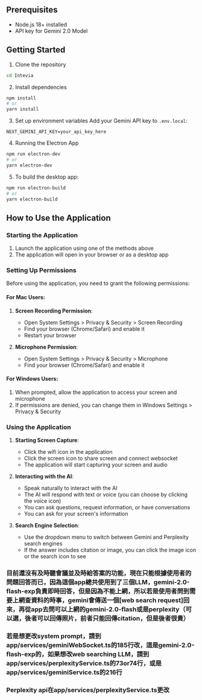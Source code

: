 ## Prerequisites

- Node.js 18+ installed
- API key for Gemini 2.0 Model

## Getting Started

1. Clone the repository
```bash
cd Intevia
```

2. Install dependencies
```bash
npm install
# or
yarn install
```

3. Set up environment variables
Add your Gemini API key to `.env.local`:
```
NEXT_GEMINI_API_KEY=your_api_key_here
```

4. Running the Electron App
```bash
npm run electron-dev
# or
yarn electron-dev
```

5. To build the desktop app:

```bash
npm run electron-build
# or
yarn electron-build
```

## How to Use the Application

### Starting the Application

1. Launch the application using one of the methods above
2. The application will open in your browser or as a desktop app

### Setting Up Permissions

Before using the application, you need to grant the following permissions:

#### For Mac Users:
1. **Screen Recording Permission**:
   - Open System Settings > Privacy & Security > Screen Recording
   - Find your browser (Chrome/Safari) and enable it
   - Restart your browser

2. **Microphone Permission**:
   - Open System Settings > Privacy & Security > Microphone
   - Find your browser (Chrome/Safari) and enable it

#### For Windows Users:
1. When prompted, allow the application to access your screen and microphone
2. If permissions are denied, you can change them in Windows Settings > Privacy & Security

### Using the Application

1. **Starting Screen Capture**:
   - Click the wifi icon in the application
   - Click the screen icon to share screen and connect websocket
   - The application will start capturing your screen and audio

2. **Interacting with the AI**:
   - Speak naturally to interact with the AI
   - The AI will respond with text or voice (you can choose by clicking the voice icon)
   - You can ask questions, request information, or have conversations
   - You can ask for your screen's information

3. **Search Engine Selection**:
   - Use the dropdown menu to switch between Gemini and Perplexity search engines
   - If the answer includes citation or image, you can click the image icon or the search icon to see

### 目前還沒有及時聽會議並及時給答案的功能，現在只能根據使用者的問題回答而已，因為這個app總共使用到了三個LLM，gemini-2.0-flash-exp負責即時回答，但是因為不能上網，所以若是使用者問到需要上網查資料的時事，gemini會傳送一個[web search request]回來，再從app去問可以上網的gemini-2.0-flash或是perplexity（可以選，後者可以回傳照片，前者只能回傳citation，但是後者很貴）

### 若是想更改system prompt，請到app/services/geminiWebSocket.ts的185行改，這是gemini-2.0-flash-exp的，如果想改web searching LLM，請到app/services/perplexityService.ts的73or74行，或是app/services/geminiService.ts的216行

### Perplexity api在app/services/perplexityService.ts更改
